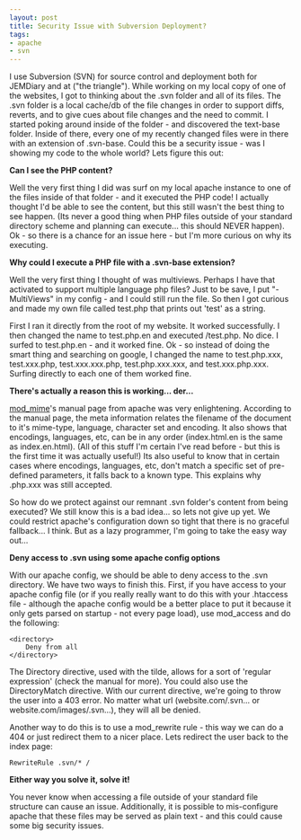 ```yaml
---
layout: post
title: Security Issue with Subversion Deployment?
tags:
- apache
- svn
---
```

I use Subversion (SVN) for source control and deployment both for JEMDiary and at ("the triangle"). While working on my local copy of one of the websites, I got to thinking about the .svn folder and all of its files.  The .svn folder is a local cache/db of the file changes in order to support diffs, reverts, and to give cues about file changes and the need to commit.  I started poking around inside of the folder - and discovered the text-base folder.  Inside of there, every one of my recently changed files were in there with an extension of .svn-base.  Could this be a security issue - was I showing my code to the whole world?  Lets figure this out:

**Can I see the PHP content?**

Well the very first thing I did was surf on my local apache instance to one of the files inside of that folder - and it executed the PHP code!  I actually thought I'd be able to see the content, but this still wasn't the best thing to see happen. (Its never a good thing when PHP files outside of your standard directory scheme and planning can execute... this should NEVER happen).  Ok - so there is a chance for an issue here - but I'm more curious on why its executing.

**Why could I execute a PHP file with a .svn-base extension?**

Well the very first thing I thought of was multiviews.  Perhaps I have that activated to support multiple language php files?  Just to be save, I put "-MultiViews" in my config - and I could still run the file.  So then I got curious and made my own file called test.php that prints out 'test' as a string.

First I ran it directly from the root of my website.  It worked successfully.  I then changed the name to test.php.en and executed /test.php.   No dice.  I surfed to test.php.en - and it worked fine.  Ok - so instead of doing the smart thing and searching on google, I changed the name to test.php.xxx, test.xxx.php, test.xxx.xxx.php, test.php.xxx.xxx, and test.xxx.php.xxx.  Surfing directly to each one of them worked fine.

**There's actually a reason this is working... der...**

[mod_mime](http://httpd.apache.org/docs/2.2/mod/mod_mime.html)'s manual page from apache was very enlightening.  According to the manual page, the meta information relates the filename of the document to it's     mime-type, language, character set and encoding.  It also shows that encodings, languages, etc, can be in any order (index.html.en is the same as index.en.html).  (All of this stuff I'm certain I've read before - but this is the first time it was actually useful!)  Its also useful to know that in certain cases where encodings, languages, etc, don't match a specific set of pre-defined parameters, it falls back to a known type.  This explains why .php.xxx was still accepted.

So how do we protect against our remnant .svn folder's content from being executed?  We still know this is a bad idea... so lets not give up yet.  We could restrict apache's configuration down so tight that there is no graceful fallback... I think.  But as a lazy programmer, I'm going to take the easy way out...

**Deny access to .svn using some apache config options**

With our apache config, we should be able to deny access to the .svn directory.  We have two ways to finish this.  First, if you have access to your apache config file (or if you really really want to do this with your .htaccess file - although the apache config would be a better place to put it because it only gets parsed on startup - not every page load), use mod_access and do the following:

    <directory>
        Deny from all
    </directory>

The Directory directive, used with the tilde, allows for a sort of 'regular expression' (check the manual for more).  You could also use the DirectoryMatch directive.  With our current directive, we're going to throw the user into a 403 error.  No matter what url (website.com/.svn... or website.com/images/.svn...), they will all be denied.

Another way to do this is to use a mod_rewrite rule - this way we can do a 404 or just redirect them to a nicer place.  Lets redirect the user back to the index page:

    RewriteRule .svn/* /

**Either way you solve it, solve it!**

You never know when accessing a file outside of your standard file structure can cause an issue.  Additionally, it is possible to mis-configure apache that these files may be served as plain text - and this could cause some big security issues.
